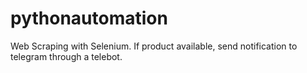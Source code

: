 # pythonautomation

Web Scraping with Selenium.
If product available, send notification to telegram through a telebot. 







